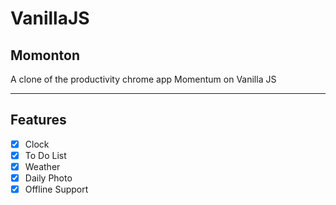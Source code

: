# VanillaJS
**Momonton**
---
A clone of the productivity chrome app Momentum on Vanilla JS

---
**Features**
---
- [x] Clock
- [x] To Do List
- [x] Weather
- [x] Daily Photo
- [x] Offline Support
